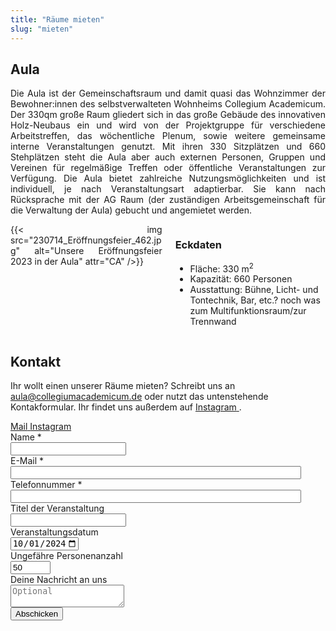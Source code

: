 ```yaml
---
title: "Räume mieten"
slug: "mieten"
---
```



<h2>Aula</h2>

<p style="text-align: justify">
Die Aula ist der Gemeinschaftsraum und damit quasi das Wohnzimmer der Bewohner:innen des selbstverwalteten Wohnheims Collegium Academicum. Der 330qm große Raum gliedert sich in das große Gebäude des innovativen Holz-Neubaus ein und wird von der Projektgruppe für verschiedene Arbeitstreffen, das wöchentliche Plenum, sowie weitere gemeinsame interne Veranstaltungen genutzt. Mit ihren 330 Sitzplätzen und 660 Stehplätzen steht die Aula aber auch externen Personen, Gruppen und Vereinen für regelmäßige Treffen oder öffentliche Veranstaltungen zur Verfügung. Die Aula bietet zahlreiche Nutzungsmöglichkeiten und ist individuell, je nach Veranstaltungsart adaptierbar. Sie kann nach Rücksprache mit der AG Raum (der zuständigen Arbeitsgemeinschaft für die Verwaltung der Aula) gebucht und angemietet werden. 
</p>

<div class="columns">
    <div class="column" style="text-align:justify">
        {{< img src="230714_Eröffnungsfeier_462.jpg" alt="Unsere Eröffnungsfeier 2023 in der Aula" attr="CA" />}}
    </div>
    <div class="column" style="text-align:left">
        <h3>Eckdaten</h3>
            <ul>
                <li>
                    Fläche: 330 m<sup>2</sup>
                </li>
                <li>
                    Kapazität: 660 Personen
                </li>
                <li>
                    Ausstattung: Bühne, Licht- und Tontechnik, Bar, etc.?
                    noch was zum Multifunktionsraum/zur Trennwand
                </li>
            </ul>
    </div>
    </div>


<!-- <h2>Seminarraum</h2>

Einleitender Text zum Seminarraum (Lage, für welche Art Veranstaltungen, etc.)

<div class="columns">
    <div class="column" style="text-align:justify">
        Image here
    </div>
    <div class="column">
        <h3>Eckdaten</h3>
            <ul>
                <li>
                    Fläche: 80 m<sup>2</sup>
                </li>
                <li>
                    Ausstattung: xyz
                </li>
            </ul>
        </div>
    </div> -->


<h2>Kontakt</h2>

Ihr wollt einen unserer Räume mieten? 
Schreibt uns an <a href="mailto:aula@collegiumacademicum.de">aula@collegiumacademicum.de</a> oder nutzt das untenstehende Kontakformular. Ihr findet uns außerdem auf <a href="https://www.instagram.com/collegiumacademicum/">
        <span class="icon">
            <i class="icon-instagram"></i>
        </span>
        <span>Instagram</span>
   </a>.

<!--
<p style="text-align:left">
<a href="https://www.instagram.com/collegiumacademicum/">
        <span class="icon">
            <i class="icon-instagram"></i>
        </span>
        <span>Instagram</span>
   </a>

<a href="mailto:aula@collegiumacademicum.de">
        <span class="icon">
            <i class="icon-mail-alt"></i>
        </span>
        <span>Mail</span>
   </a>
   </p>
</p>

<p style="text-align:center">
<a href="https://www.instagram.com/collegiumacademicum/">
        <span class="icon">
            <i class="icon-instagram"></i>
        </span>
        <span>Instagram</span>
   </a>

<a href="mailto:aula@collegiumacademicum.de">
        <span class="icon">
            <i class="icon-mail-alt"></i>
        </span>
        <span>Mail</span>
   </a>
   </p>
</p>
-->
<div class="buttons is-centered">
    <a href="mailto:aula@collegiumacademicum.de" class="button is-medium is-primary">
        <span class="icon">
            <i class="icon-mail-alt"></i>
        </span>
        <span>Mail</span>
    </a>
    <a href="https://www.instagram.com/collegiumacademicum/" class="button is-medium is-primary">
        <span class="icon">
            <i class="icon-instagram"></i>
        </span>
        <span>Instagram</span>
    </a>
</div>

<!-- Kontaktformular -->
<form action="/mieten/send.php" method="post" accept-charset="utf-8">
<div class="field">
    <label class="label" for="full_name">Name *</label>
	<div class="control has-icons-left">
        <input type="text" name="full_name" value="" class="input required" maxlength="100" required/>
        <span class="icon is-small is-left">
            <i class="icon-user"></i>
        </span>
    </div>
</div>

<div class="field">
    <label class="label" for="email">E-Mail *</label>
    <div class="control has-icons-left">
        <input type="email" name="email" value="" class="input required email"
            id="email" size="55" required/>
        <span class="icon is-small is-left">
            <i class="icon-mail-alt"></i>
        </span>
    </div>
</div>

<div class="field">
    <label class="label" for="phone">Telefonnummer *</label>
    <div class="control has-icons-left">
        <input type="phone" name="phone" value="" class="input required"
            id="phone" size="55" required/>
        <span class="icon is-small is-left">
            <i class="icon-phone"></i>
        </span>
    </div>
</div>

<div class="field">
    <label class="label" for="event">Titel der Veranstaltung</label>
    <div class="control">
        <input class="input" type="text" placeholder="" maxlength="60" name="event">
    </div>
</div>

<div class="field">
    <label class="label" for="age">Veranstaltungsdatum</label>
    <div class="control">
        <input class="label" type="date" id="date" name="date" value="2024-10-01" min="2024-06-01" max="2026-12-31" />
    </div>
</div>

<div class="field">
    <label class="label" for="number_guests">Ungefähre Personenanzahl</label>
    <div class="control">
        <input class="label" type="number" id="number_guests" name="number_guests" value="50" min="5" max="660" />
    </div>
</div>

<div class="field">
    <label class="label" for="freetext">Deine Nachricht an uns</label>
    <div class="control">
        <textarea class="input" type="textarea" placeholder="Optional" maxlength="1000" name="freetext"></textarea>
    </div>
</div>
<div class="field">
    <div class="control">
        <label class="sr-only" for="submit"></label>
          <input type="hidden" name="language" value="de">
        <input type="submit" name="submit" value="Abschicken" class="button is-link" id="submit">
    </div>
</div>
</form>
